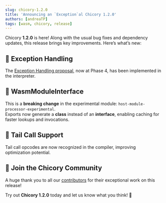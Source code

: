 ```yaml
---
slug: chicory-1.2.0
title: 'Announcing an `Exception`al Chicory 1.2.0'
authors: [andreaTP]
tags: [wasm, chicory, release]
---
```

<!-- truncate -->

Chicory **1.2.0** is here! Along with the usual bug fixes and dependency updates, this release brings key improvements. Here’s what’s new:

## 🚀 Exception Handling  

The [Exception Handling proposal](https://github.com/WebAssembly/exception-handling), now at Phase 4, has been implemented in the interpreter.  

## 🔧 WasmModuleInterface  

This is a **breaking change** in the experimental module: `host-module-processor-experimental`.  
Exports now generate a **class** instead of an **interface**, enabling caching for faster lookups and invocations.  

## 🔁 Tail Call Support  

Tail call opcodes are now recognized in the compiler, improving optimization potential.  

## 📢 Join the Chicory Community  

A huge thank you to all our [contributors](https://github.com/dylibso/chicory/graphs/contributors) for their exceptional work on this release!  

Try out **Chicory 1.2.0** today and let us know what you think! 🚀
